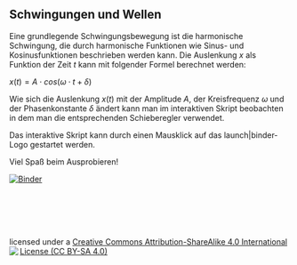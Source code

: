 ## Schwingungen und Wellen

Eine grundlegende Schwingungsbewegung ist die harmonische Schwingung, die durch harmonische Funktionen wie Sinus- und Kosinusfunktionen beschrieben werden kann. Die Auslenkung $x$ als Funktion der Zeit $t$ kann mit folgender Formel berechnet werden:

$x(t)=A\cdot cos(\omega \cdot t + \delta)$

Wie sich die Auslenkung $x(t)$ mit der Amplitude $A$, der Kreisfrequenz $\omega$ und der Phasenkonstante $\delta$ ändert kann man im interaktiven Skript beobachten in dem man die entsprechenden Schieberegler verwendet.

Das interaktive Skript kann durch einen Mausklick auf das launch|binder-Logo gestartet werden. 

Viel Spaß beim Ausprobieren!


[![Binder](https://mybinder.org/badge_logo.svg)](https://mybinder.org/v2/gh/peterakersten/school/master)

<br>
<br>
<br>
<br>

licensed under a [Creative Commons Attribution-ShareAlike 4.0 International License (CC BY-SA 4.0)](https://creativecommons.org/licenses/by-sa/4.0/) 
<img align="left" src="https://licensebuttons.net/l/by-sa/3.0/88x31.png">
